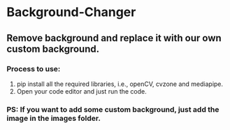 # Background-Changer

## Remove background and replace it with our own custom background. 
### Process to use:
1. pip install all the required libraries, i.e., openCV, cvzone and mediapipe.
2. Open your code editor and just run the code.

### PS: If you want to add some custom background, just add the image in the images folder.
